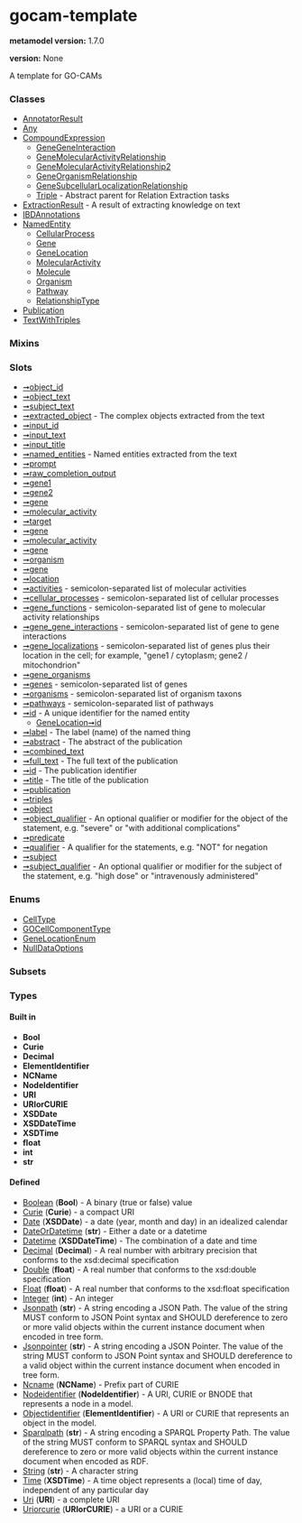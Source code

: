 
# gocam-template


**metamodel version:** 1.7.0

**version:** None


A template for GO-CAMs


### Classes

 * [AnnotatorResult](AnnotatorResult.md)
 * [Any](Any.md)
 * [CompoundExpression](CompoundExpression.md)
     * [GeneGeneInteraction](GeneGeneInteraction.md)
     * [GeneMolecularActivityRelationship](GeneMolecularActivityRelationship.md)
     * [GeneMolecularActivityRelationship2](GeneMolecularActivityRelationship2.md)
     * [GeneOrganismRelationship](GeneOrganismRelationship.md)
     * [GeneSubcellularLocalizationRelationship](GeneSubcellularLocalizationRelationship.md)
     * [Triple](Triple.md) - Abstract parent for Relation Extraction tasks
 * [ExtractionResult](ExtractionResult.md) - A result of extracting knowledge on text
 * [IBDAnnotations](IBDAnnotations.md)
 * [NamedEntity](NamedEntity.md)
     * [CellularProcess](CellularProcess.md)
     * [Gene](Gene.md)
     * [GeneLocation](GeneLocation.md)
     * [MolecularActivity](MolecularActivity.md)
     * [Molecule](Molecule.md)
     * [Organism](Organism.md)
     * [Pathway](Pathway.md)
     * [RelationshipType](RelationshipType.md)
 * [Publication](Publication.md)
 * [TextWithTriples](TextWithTriples.md)

### Mixins


### Slots

 * [➞object_id](annotatorResult__object_id.md)
 * [➞object_text](annotatorResult__object_text.md)
 * [➞subject_text](annotatorResult__subject_text.md)
 * [➞extracted_object](extractionResult__extracted_object.md) - The complex objects extracted from the text
 * [➞input_id](extractionResult__input_id.md)
 * [➞input_text](extractionResult__input_text.md)
 * [➞input_title](extractionResult__input_title.md)
 * [➞named_entities](extractionResult__named_entities.md) - Named entities extracted from the text
 * [➞prompt](extractionResult__prompt.md)
 * [➞raw_completion_output](extractionResult__raw_completion_output.md)
 * [➞gene1](geneGeneInteraction__gene1.md)
 * [➞gene2](geneGeneInteraction__gene2.md)
 * [➞gene](geneMolecularActivityRelationship2__gene.md)
 * [➞molecular_activity](geneMolecularActivityRelationship2__molecular_activity.md)
 * [➞target](geneMolecularActivityRelationship2__target.md)
 * [➞gene](geneMolecularActivityRelationship__gene.md)
 * [➞molecular_activity](geneMolecularActivityRelationship__molecular_activity.md)
 * [➞gene](geneOrganismRelationship__gene.md)
 * [➞organism](geneOrganismRelationship__organism.md)
 * [➞gene](geneSubcellularLocalizationRelationship__gene.md)
 * [➞location](geneSubcellularLocalizationRelationship__location.md)
 * [➞activities](iBDAnnotations__activities.md) - semicolon-separated list of molecular activities
 * [➞cellular_processes](iBDAnnotations__cellular_processes.md) - semicolon-separated list of cellular processes
 * [➞gene_functions](iBDAnnotations__gene_functions.md) - semicolon-separated list of gene to molecular activity relationships
 * [➞gene_gene_interactions](iBDAnnotations__gene_gene_interactions.md) - semicolon-separated list of gene to gene interactions
 * [➞gene_localizations](iBDAnnotations__gene_localizations.md) - semicolon-separated list of genes plus their location in the cell; for example, "gene1 / cytoplasm; gene2 / mitochondrion"
 * [➞gene_organisms](iBDAnnotations__gene_organisms.md)
 * [➞genes](iBDAnnotations__genes.md) - semicolon-separated list of genes
 * [➞organisms](iBDAnnotations__organisms.md) - semicolon-separated list of organism taxons
 * [➞pathways](iBDAnnotations__pathways.md) - semicolon-separated list of pathways
 * [➞id](namedEntity__id.md) - A unique identifier for the named entity
     * [GeneLocation➞id](GeneLocation_id.md)
 * [➞label](namedEntity__label.md) - The label (name) of the named thing
 * [➞abstract](publication__abstract.md) - The abstract of the publication
 * [➞combined_text](publication__combined_text.md)
 * [➞full_text](publication__full_text.md) - The full text of the publication
 * [➞id](publication__id.md) - The publication identifier
 * [➞title](publication__title.md) - The title of the publication
 * [➞publication](textWithTriples__publication.md)
 * [➞triples](textWithTriples__triples.md)
 * [➞object](triple__object.md)
 * [➞object_qualifier](triple__object_qualifier.md) - An optional qualifier or modifier for the object of the statement, e.g. "severe" or "with additional complications"
 * [➞predicate](triple__predicate.md)
 * [➞qualifier](triple__qualifier.md) - A qualifier for the statements, e.g. "NOT" for negation
 * [➞subject](triple__subject.md)
 * [➞subject_qualifier](triple__subject_qualifier.md) - An optional qualifier or modifier for the subject of the statement, e.g. "high dose" or "intravenously administered"

### Enums

 * [CellType](CellType.md)
 * [GOCellComponentType](GOCellComponentType.md)
 * [GeneLocationEnum](GeneLocationEnum.md)
 * [NullDataOptions](NullDataOptions.md)

### Subsets


### Types


#### Built in

 * **Bool**
 * **Curie**
 * **Decimal**
 * **ElementIdentifier**
 * **NCName**
 * **NodeIdentifier**
 * **URI**
 * **URIorCURIE**
 * **XSDDate**
 * **XSDDateTime**
 * **XSDTime**
 * **float**
 * **int**
 * **str**

#### Defined

 * [Boolean](types/Boolean.md)  (**Bool**)  - A binary (true or false) value
 * [Curie](types/Curie.md)  (**Curie**)  - a compact URI
 * [Date](types/Date.md)  (**XSDDate**)  - a date (year, month and day) in an idealized calendar
 * [DateOrDatetime](types/DateOrDatetime.md)  (**str**)  - Either a date or a datetime
 * [Datetime](types/Datetime.md)  (**XSDDateTime**)  - The combination of a date and time
 * [Decimal](types/Decimal.md)  (**Decimal**)  - A real number with arbitrary precision that conforms to the xsd:decimal specification
 * [Double](types/Double.md)  (**float**)  - A real number that conforms to the xsd:double specification
 * [Float](types/Float.md)  (**float**)  - A real number that conforms to the xsd:float specification
 * [Integer](types/Integer.md)  (**int**)  - An integer
 * [Jsonpath](types/Jsonpath.md)  (**str**)  - A string encoding a JSON Path. The value of the string MUST conform to JSON Point syntax and SHOULD dereference to zero or more valid objects within the current instance document when encoded in tree form.
 * [Jsonpointer](types/Jsonpointer.md)  (**str**)  - A string encoding a JSON Pointer. The value of the string MUST conform to JSON Point syntax and SHOULD dereference to a valid object within the current instance document when encoded in tree form.
 * [Ncname](types/Ncname.md)  (**NCName**)  - Prefix part of CURIE
 * [Nodeidentifier](types/Nodeidentifier.md)  (**NodeIdentifier**)  - A URI, CURIE or BNODE that represents a node in a model.
 * [Objectidentifier](types/Objectidentifier.md)  (**ElementIdentifier**)  - A URI or CURIE that represents an object in the model.
 * [Sparqlpath](types/Sparqlpath.md)  (**str**)  - A string encoding a SPARQL Property Path. The value of the string MUST conform to SPARQL syntax and SHOULD dereference to zero or more valid objects within the current instance document when encoded as RDF.
 * [String](types/String.md)  (**str**)  - A character string
 * [Time](types/Time.md)  (**XSDTime**)  - A time object represents a (local) time of day, independent of any particular day
 * [Uri](types/Uri.md)  (**URI**)  - a complete URI
 * [Uriorcurie](types/Uriorcurie.md)  (**URIorCURIE**)  - a URI or a CURIE
